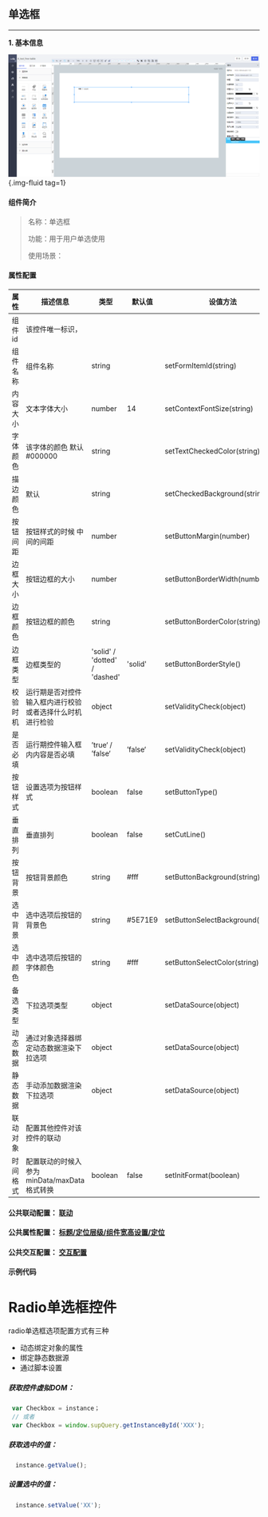 <h2>单选框</h2>

---

**1\. 基本信息**

![单选框](../../assets/img/RadioCtrl.png "单选框"){.img-fluid tag=1}

#### **组件简介**

> 名称：单选框
>
> 功能：用于用户单选使用
>
> 使用场景：

#### **属性配置**

| 属性     | 描述信息                                                 | 类型                          | 默认值   | 设值方法                            | 取值方法                             |
| -------- | -------------------------------------------------------- | ----------------------------- | -------- | ----------------------------------- | ------------------------------------ |
| 组件id   | 该控件唯一标识，                                         |                               |          |                                     |                                      |
| 组件名称 | 组件名称                                                 | string                        |          | setFormItemId\(string\)             | getFormItemId\(\)                    |
| 内容大小 | 文本字体大小                                             | number                        | 14       | setContextFontSize\(string\)        | getContextFontSize\(\)               |
| 字体颜色 | 该字体的颜色 默认 \#000000                               | string                        |          | setTextCheckedColor\(string\)       | getTextCheckedColor\(\)              |
| 描边颜色 | 默认                                                     | string                        |          | setCheckedBackground\(string\)      | getCheckedBackground\(\)             |
| 按钮间距 | 按钮样式的时候 中间的间距                                | number                        |          | setButtonMargin\(number\)           | getButtonMargin\(\)                  |
| 边框大小 | 按钮边框的大小                                           | number                        |          | setButtonBorderWidth\(number\)      | getButtonBorderWidth\(\)             |
| 边框颜色 | 按钮边框的颜色                                           | string                        |          | setButtonBorderColor\(string\)      | getButtonBorderColor\(\)             |
| 边框类型 | 边框类型的                                               | 'solid' / 'dotted' / 'dashed' | 'solid'  | setButtonBorderStyle\(\)            | getButtonBorderStyle\(\)             |
| 校验时机 | 运行期是否对控件输入框内进行校验或者选择什么时机进行检验 | object                        |          | setValidityCheck\(object\)          | getValidityCheck\(\)                 |
| 是否必填 | 运行期控件输入框内内容是否必填                           | ’true‘ / ’false‘              | ’false‘  | setValidityCheck\(object\)          | getValidityCheck\(\)\.isRequired     |
| 按钮样式 | 设置选项为按钮样式                                       | boolean                       | false    | setButtonType\(\)                   | getButtonType\(\)                    |
| 垂直排列 | 垂直排列                                                 | boolean                       | false    | setCutLine\(\)                      | getCutLine\(\)                       |
| 按钮背景 | 按钮背景颜色                                             | string                        | \#fff    | setButtonBackground\(string\)       | getButtonBackground\(\)              |
| 选中背景 | 选中选项后按钮的背景色                                   | string                        | \#5E71E9 | setButtonSelectBackground\(string\) | getButtonSelectBackground\(\)        |
| 选中颜色 | 选中选项后按钮的字体颜色                                 | string                        | \#fff    | setButtonSelectColor\(string\)      | getButtonSelectColor\(\)             |
| 备选类型 | 下拉选项类型                                             | object                        |          | setDataSource\(object\)             | getDataSource\(\)\.type              |
| 动态数据 | 通过对象选择器绑定动态数据渲染下拉选项                   | object                        |          | setDataSource\(object\)             | getDataSource\(\)\.staticDataSource  |
| 静态数据 | 手动添加数据渲染下拉选项                                 | object                        |          | setDataSource\(object\)             | getDataSource\(\)\.dynamicDataSource |
| 联动对象 | 配置其他控件对该控件的联动                               |                               |          |                                     |                                      |
| 时间格式 | 配置联动的时候入参为minData/maxData格式转换              | boolean                       | false    | setInitFormat(boolean)              | getInitFormat()                      |

#### **公共联动配置**： [联动](../../../CommonIntro/link.md)

#### **公共属性配置**： [标题/定位层级/组件宽高设置/定位](../../../CommonIntro/freeDesignerFormCommon.md)

#### **公共交互配置**： [交互配置](../../../CommonIntro/action.md)

#### **示例代码**

# Radio单选框控件

radio单选框选项配置方式有三种

- 动态绑定对象的属性
- 绑定静态数据源
- 通过脚本设置

##### 获取控件虚拟DOM：

```javascript
 var Checkbox = instance；
 // 或者
 var Checkbox = window.supQuery.getInstanceById('XXX');

```

##### 获取选中的值：
```javascript
  instance.getValue();
```

##### 设置选中的值：
```javascript
  instance.setValue('XX');
```